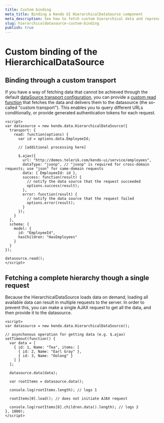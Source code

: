 ```yaml
---
title: Custom binding
meta_title: Binding a Kendo UI HierarchicalDataSource component
meta_description: See how to fetch custom hierarchical data and represent it in a HierarchicalDataSource.
slug: hierarchicaldatasource-custom-binding
publish: true
---
```


# Custom binding of the HierarchicalDataSource

## Binding through a custom transport

If you have a way of fetching data that cannot be achieved through the default [dataSource transport configuration](/api/framework/hierarchicaldatasource#configuration-transport), you can provide a [custom read function](/api/framework/datasource#configuration-transport.read) that fetches the data and delivers them to the datasource (the so-called "custom transport"). This enables you to query different URLs conditionally, or provide generated authentication tokens for each request.

    <script>
    var datasource = new kendo.data.HierarchicalDataSource({
      transport: {
        read: function(options) {
          var id = options.data.EmployeeId;

          // [additional processing here]

          $.ajax({
            url: "http://demos.telerik.com/kendo-ui/service/employees",
            dataType: "jsonp", // "jsonp" is required for cross-domain requests; use "json" for same-domain requests
            data: { EmployeeId: id },
            success: function(result) {
              // notify the data source that the request succeeded
              options.success(result);
            },
            error: function(result) {
              // notify the data source that the request failed
              options.error(result);
            }
          });
        }
      },
      schema: {
        model: {
          id: "EmployeeId",
          hasChildren: "HasEmployees"
        }
      }
    });

    datasource.read();
    </script>


## Fetching a complete hierarchy though a single request

Because the HierarchicalDataSource loads data on demand, loading all available data can result in multiple requests to the server. In order to prevent this, you can make a single AJAX request to get all the data, and then provide it to the datasource.

    <script>
    var datasource = new kendo.data.HierarchicalDataSource();

    // asynchonous operation for getting data (e.g. $.ajax)
    setTimeout(function() {
      var data = [
        { id: 1, Name: "Tea", items: [
          { id: 2, Name: "Earl Gray" },
          { id: 3, Name: "Oolong" }
        ] }
      ];

      datasource.data(data);

      var rootItems = datasource.data();

      console.log(rootItems.length); // logs 1

      rootItems[0].load(); // does not initiate AJAX request

      console.log(rootItems[0].children.data().length); // logs 2
    }, 1000);
    </script>
